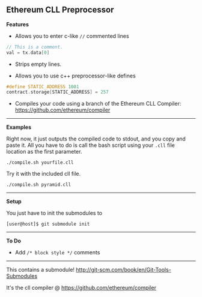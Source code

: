 Ethereum CLL Preprocessor
------

**Features**

- Allows you to enter c-like `//` commented lines

 ```cpp
 // This is a comment.
 val = tx.data[0]
```
- Strips empty lines.

- Allows you to use c++ preprocessor-like defines

 ```cpp
 #define STATIC_ADDRESS 1001
 contract.storage[STATIC_ADDRESS] = 257
```

- Compiles your code using a branch of the Ethereum CLL Compiler: https://github.com/ethereum/compiler

----
**Examples**

Right now, it just outputs the compiled code to stdout, and you copy and paste it. All you have to do is call the bash script using your `.cll` file location as the first parameter.

    ./compile.sh yourfile.cll

Try it with the included cll file.

    ./compile.sh pyramid.cll

----
**Setup**

You just have to init the submodules to 

    [user@host]$ git submodule init


---
**To Do**

- Add `/* block style */` comments

---

This contains a submodule! http://git-scm.com/book/en/Git-Tools-Submodules

It's the cll compiler @ https://github.com/ethereum/compiler
